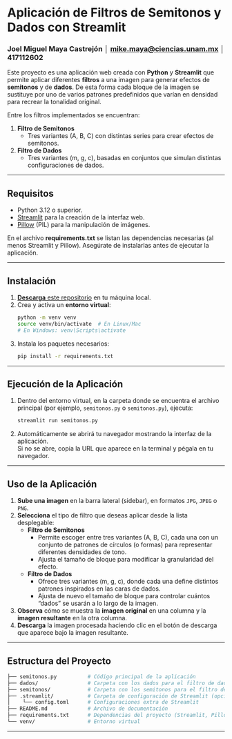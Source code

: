 # Aplicación de Filtros de Semitonos y Dados con Streamlit

### Joel Miguel Maya Castrejón │ mike.maya@ciencias.unam.mx │ 417112602

Este proyecto es una aplicación web creada con **Python** y **Streamlit** que permite aplicar diferentes **filtros** a una imagen para generar efectos de **semitonos** y de **dados**. 
De esta forma cada bloque de la imagen se sustituye por uno de varios patrones predefinidos que varían en densidad para recrear la tonalidad original.

Entre los filtros implementados se encuentran:

1. **Filtro de Semitonos**  
   - Tres variantes (A, B, C) con distintas series para crear efectos de semitonos.  
2. **Filtro de Dados**  
   - Tres variantes (m, g, c), basadas en conjuntos que simulan distintas configuraciones de dados.

---

## Requisitos

- Python 3.12 o superior.
- [Streamlit](https://docs.streamlit.io/) para la creación de la interfaz web.
- [Pillow](https://pillow.readthedocs.io/) (PIL) para la manipulación de imágenes.

En el archivo **requirements.txt** se listan las dependencias necesarias (al menos Streamlit y Pillow). Asegúrate de instalarlas antes de ejecutar la aplicación.

---

## Instalación

1. [**Descarga** este repositorio](https://github.com/mikemayac/Image-Filter-Application-Semitones-Dice) en tu máquina local.
2. Crea y activa un **entorno virtual**:
   ```bash
   python -m venv venv
   source venv/bin/activate  # En Linux/Mac
   # En Windows: venv\Scripts\activate
   ```
3. Instala los paquetes necesarios:
   ```bash
   pip install -r requirements.txt
   ```

---

## Ejecución de la Aplicación

1. Dentro del entorno virtual, en la carpeta donde se encuentra el archivo principal (por ejemplo, `semitonos.py` o `semitonos.py`), ejecuta:
   ```bash
   streamlit run semitonos.py
   ```
2. Automáticamente se abrirá tu navegador mostrando la interfaz de la aplicación.  
   Si no se abre, copia la URL que aparece en la terminal y pégala en tu navegador.

---

## Uso de la Aplicación

1. **Sube una imagen** en la barra lateral (sidebar), en formatos `JPG`, `JPEG` o `PNG`.  
2. **Selecciona** el tipo de filtro que deseas aplicar desde la lista desplegable:
   - **Filtro de Semitonos**  
     - Permite escoger entre tres variantes (A, B, C), cada una con un conjunto de patrones de círculos (o formas) para representar diferentes densidades de tono.  
     - Ajusta el tamaño de bloque para modificar la granularidad del efecto.
   - **Filtro de Dados**  
     - Ofrece tres variantes (m, g, c), donde cada una define distintos patrones inspirados en las caras de dados.  
     - Ajusta de nuevo el tamaño de bloque para controlar cuántos “dados” se usarán a lo largo de la imagen.
3. **Observa** cómo se muestra la **imagen original** en una columna y la **imagen resultante** en la otra columna.
4. **Descarga** la imagen procesada haciendo clic en el botón de descarga que aparece bajo la imagen resultante.

---

## Estructura del Proyecto

```bash
├── semitonos.py          # Código principal de la aplicación
├── dados/                # Carpeta con los dados para el filtro de dados
├── semitonos/            # Carpeta con los semitonos para el filtro de semitonos
├── .streamlit/           # Carpeta de configuración de Streamlit (opcional)
│    └── config.toml      # Configuraciones extra de Streamlit
├── README.md             # Archivo de documentación
├── requirements.txt      # Dependencias del proyecto (Streamlit, Pillow, etc.)
└── venv/                 # Entorno virtual 
```

---